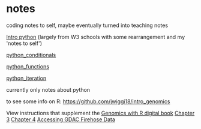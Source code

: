 # notes
coding notes to self, maybe eventually turned into teaching notes

[Intro python](https://jwiggi18.github.io/notes/Intro_python_notes.html) (largely from W3 schools with some rearrangement and my 'notes to self') 

[python_conditionals](https://jwiggi18.github.io/notes/python_conditionals.html)

[python_functions](https://jwiggi18.github.io/notes/python_functions.html)

[python_iteration](https://jwiggi18.github.io/notes/python_iteration.html)

currently only notes about python

to see some info on R: https://github.com/jwiggi18/intro_genomics

View instructions that supplement the [Genomics with R digital book](https://compgenomr.github.io/book/)
[Chapter 3](https://jwiggi18.github.io/intro_genomics/3.1_genomics_with_R.nb.html)
[Chapter 4](https://jwiggi18.github.io/intro_genomics/4_genomics_with_R.html)
[Accessing GDAC Firehose Data](https://jwiggi18.github.io/intro_genomics/Explore_FireBrowseR_BRCA.html)

